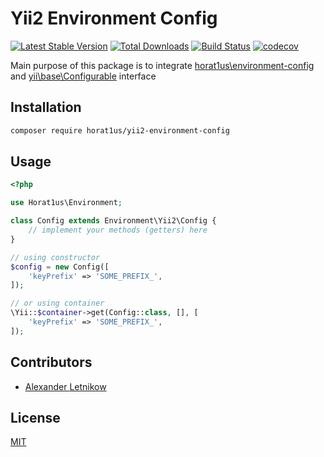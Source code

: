 # Yii2 Environment Config
[![Latest Stable Version](https://poser.pugx.org/horat1us/yii2-environment-config/v/stable.png)](https://packagist.org/packages/horat1us/yii2-environment-config)
[![Total Downloads](https://poser.pugx.org/horat1us/yii2-environment-config/downloads.png)](https://packagist.org/packages/horat1us/yii2-environment-config)
[![Build Status](https://travis-ci.org/Horat1us/yii2-environment-config.svg?branch=master)](https://travis-ci.org/Horat1us/yii2-environment-config)
[![codecov](https://codecov.io/gh/horat1us/yii2-environment-config/branch/master/graph/badge.svg)](https://codecov.io/gh/horat1us/yii2-environment-config)

Main purpose of this package is to integrate 
[horat1us\environment-config](https://github.com/Horat1us/environment-config)
and [yii\base\Configurable](https://www.yiiframework.com/doc/api/2.0/yii-base-configurable)
interface

## Installation
```bash
composer require horat1us/yii2-environment-config
```

## Usage
```php
<?php

use Horat1us\Environment;

class Config extends Environment\Yii2\Config {
    // implement your methods (getters) here
}

// using constructor
$config = new Config([
    'keyPrefix' => 'SOME_PREFIX_',
]);

// or using container
\Yii::$container->get(Config::class, [], [
    'keyPrefix' => 'SOME_PREFIX_',
]);

```

## Contributors
- [Alexander <horat1us> Letnikow](mailto:reclamme@gmail.com)

## License
[MIT](./LICENSE)
